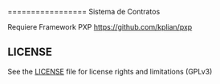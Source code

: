 =================
Sistema de Contratos

Requiere Framework PXP https://github.com/kplian/pxp


## LICENSE

See the [LICENSE](LICENSE.txt) file for license rights and limitations (GPLv3)
